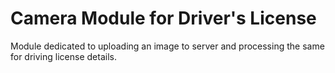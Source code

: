 # Camera Module for Driver's License
Module dedicated to uploading an image to server and processing the same for driving license details.
